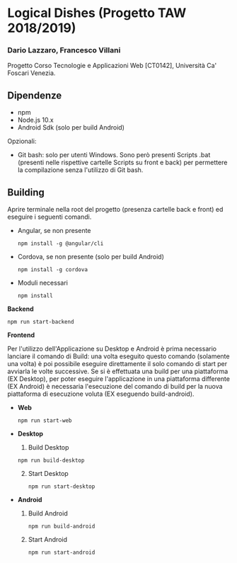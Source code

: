 # Logical Dishes (Progetto TAW 2018/2019)

### Dario Lazzaro, Francesco Villani

Progetto Corso Tecnologie e Applicazioni Web [CT0142], Università Ca' Foscari Venezia.

## Dipendenze

- npm
- Node.js 10.x
- Android Sdk (solo per build Android)

Opzionali:

  - Git bash:
    solo per utenti Windows. Sono però presenti Scripts .bat (presenti nelle rispettive cartelle Scripts su front e back) per permettere     la compilazione senza l'utilizzo di Git bash.

## Building

Aprire terminale nella root del progetto (presenza cartelle back e front) ed eseguire i seguenti comandi.

- Angular, se non presente

  ```
  npm install -g @angular/cli
  ```

- Cordova, se non presente (solo per build Android)

  ```
  npm install -g cordova
  ```
  
- Moduli necessari

  ```
  npm install
  ```

**Backend**

```
npm run start-backend
```

**Frontend**

Per l'utilizzo dell'Applicazione su Desktop e Android è prima necessario lanciare il comando di Build: una volta eseguito questo comando (solamente una volta) è poi possibile eseguire direttamente il solo comando di start per avviarla le volte successive.
Se si è effettuata una build per una piattaforma (EX Desktop), per poter eseguire l'applicazione in una piattaforma differente (EX Android) è necessaria l'esecuzione del comando di build per la nuova piattaforma di esecuzione voluta (EX eseguendo build-android).

- **Web**

  ```
  npm run start-web
  ```

- **Desktop**

  1.  Build Desktop
  
     ```
     npm run build-desktop
     ```

  2. Start Desktop

     ```
     npm run start-desktop
     ```

- **Android**

  1. Build Android

     ```
     npm run build-android
     ```

  2. Start Android

     ```
     npm run start-android
     ```

